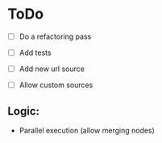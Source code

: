 # ToDo

- [ ] Do a refactoring pass
- [ ] Add tests

- [ ] Add new url source

- [ ] Allow custom sources

## Logic:

- Parallel execution (allow merging nodes)
